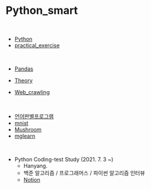 # Python_smart

<br>

- [Python](https://github.com/seunghyunshin111/Python_smart/tree/master/Python/Python_multicampus)
- [practical_exercise](https://github.com/seunghyunshin111/Python_smart/tree/master/Python/practical_exercise)

<br>

- [Pandas](https://github.com/seunghyunshin111/Python_smart/tree/master/Pandas)

- [Theory](https://github.com/seunghyunshin111/Python_smart/tree/master/Theory)
- [Web_crawling](https://github.com/seunghyunshin111/Python_smart/tree/master/Web_crawling)

<br>

- [언어판별프로그램](https://github.com/seunghyunshin111/Python_smart/tree/master/언어판별프로그램)
- [mnist](https://github.com/seunghyunshin111/Python_smart/tree/master/Python_Code/mnist)
- [Mushroom](https://github.com/seunghyunshin111/Python_smart/tree/master/Python_Code/Mushroom)
- [mglearn](https://github.com/seunghyunshin111/Python_smart/tree/master/Python_Code/mglearn)

<br>

- Python Coding-test Study (2021. 7. 3 ~)
  - Hanyang.
  - 백준 알고리즘 / 프로그래머스 / 파이썬 알고리즘 인터뷰
  - [Notion](https://www.notion.so/8b152e1b88f8485c8852949b411c33cc?v=7e894ef12ca544a4aaa94a3452562f36)



